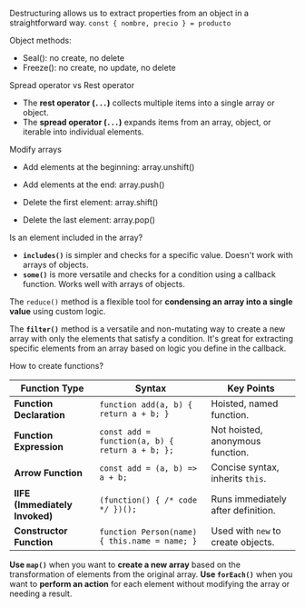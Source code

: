 Destructuring allows us to extract properties from an object in a straightforward way.
`const { nombre, precio } = producto`

Object methods:
- Seal(): no create, no delete
- Freeze(): no create, no update, no delete

Spread operator vs Rest operator
- The **rest operator (`...`)** collects multiple items into a single array or object.
- The **spread operator (`...`)** expands items from an array, object, or iterable into individual elements.

Modify arrays
- Add elements at the beginning: array.unshift()
- Add elements at the end: array.push()

- Delete the first element: array.shift()
- Delete the last element: array.pop()

Is an element included in the array?
- **`includes()`** is simpler and checks for a specific value. Doesn't work with arrays of objects.
- **`some()`** is more versatile and checks for a condition using a callback function. Works well with arrays of objects.

The `reduce()` method is a flexible tool for **condensing an array into a single value** using custom logic.

The **`filter()`** method is a versatile and non-mutating way to create a new array with only the elements that satisfy a condition. It's great for extracting specific elements from an array based on logic you define in the callback.

How to create functions?

| **Function Type**              | **Syntax**                                      | **Key Points**                     |
| ------------------------------ | ----------------------------------------------- | ---------------------------------- |
| **Function Declaration**       | `function add(a, b) { return a + b; }`          | Hoisted, named function.           |
| **Function Expression**        | `const add = function(a, b) { return a + b; };` | Not hoisted, anonymous function.   |
| **Arrow Function**             | `const add = (a, b) => a + b;`                  | Concise syntax, inherits `this`.   |
| **IIFE (Immediately Invoked)** | `(function() { /* code */ })();`                | Runs immediately after definition. |
| **Constructor Function**       | `function Person(name) { this.name = name; }`   | Used with `new` to create objects. |
**Use `map()`** when you want to **create a new array** based on the transformation of elements from the original array. **Use `forEach()`** when you want to **perform an action** for each element without modifying the array or needing a result.